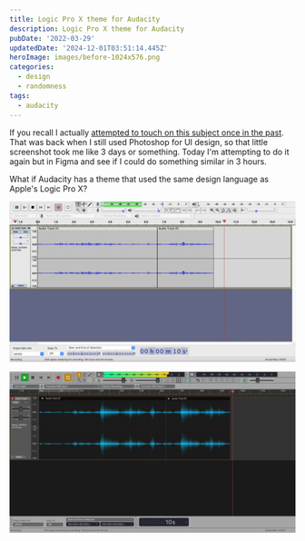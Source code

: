 ```yaml
---
title: Logic Pro X theme for Audacity
description: Logic Pro X theme for Audacity
pubDate: '2022-03-29'
updatedDate: '2024-12-01T03:51:14.445Z'
heroImage: images/before-1024x576.png
categories:
  - design
  - randomness
tags:
  - audacity
---
```


If you recall I actually [attempted to touch on this subject once in the past](https://namvu.net/portfolio/audacity-interface-redesign-2/). That was back when I still used Photoshop for UI design, so that little screenshot took me like 3 days or something. Today I'm attempting to do it again but in Figma and see if I could do something similar in 3 hours.

What if Audacity has a theme that used the same design language as Apple's Logic Pro X?

![](images/before-1024x576.png)

![](images/Audacity-Pro-1-1024x576.png)

